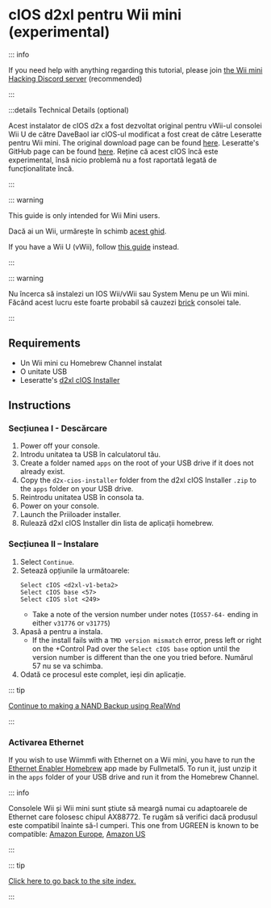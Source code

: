 # cIOS d2xl pentru Wii mini (experimental)

::: info

If you need help with anything regarding this tutorial, please join [the Wii mini Hacking Discord server](https://discord.gg/6ryxnkS) (recommended)

:::

:::details Technical Details (optional)

Acest instalator de cIOS d2x a fost dezvoltat original pentru vWii-ul consolei Wii U de către DaveBaol iar cIOS-ul modificat a fost creat de către Leseratte pentru Wii mini. The original download page can be found [here](https://wii.leseratte10.de/d2xl-cIOS/). Leseratte's GitHub page can be found [here](https://github.com/Leseratte10/d2xl-cios). Reține că acest cIOS încă este experimental, însă nicio problemă nu a fost raportată legată de funcționalitate încă.

:::

::: warning

This guide is only intended for Wii Mini users.

Dacă ai un Wii, urmărește în schimb [acest ghid](cios).

If you have a Wii U (vWii), follow [this guide](cios-vwii) instead.

:::

::: warning

Nu încerca să instalezi un IOS Wii/vWii sau System Menu pe un Wii mini. Făcând acest lucru este foarte probabil să cauzezi [brick](bricks#ios-brick) consolei tale.

:::

## Requirements

- Un Wii mini cu Homebrew Channel instalat
- O unitate USB
- Leseratte's [d2xl cIOS Installer](/assets/files/d2xl_wii_mini_cIOS_installer_v1_beta2.zip)

## Instructions

### Secțiunea I - Descărcare

1. Power off your console.
2. Introdu unitatea ta USB în calculatorul tău.
3. Create a folder named `apps` on the root of your USB drive if it does not already exist.
4. Copy the `d2x-cios-installer` folder from the d2xl cIOS Installer `.zip` to the `apps` folder on your USB drive.
5. Reintrodu unitatea USB în consola ta.
6. Power on your console.
7. Launch the Priiloader installer.
8. Rulează d2xl cIOS Installer din lista de aplicații homebrew.

### Secțiunea II – Instalare

1. Select `Continue`.
2. Setează opțiunile la următoarele:
   ```
   Select cIOS <d2xl-v1-beta2>
   Select cIOS base <57>
   Select cIOS slot <249>
   ```
   - Take a note of the version number under notes (`IOS57-64-` ending in either `v31776` or `v31775`)
3. Apasă a pentru a instala.
   - If the install fails with a `TMD version mismatch` error, press left or right on the +Control Pad over the `Select cIOS base` option until the version number is different than the one you tried before. Numărul 57 nu se va schimba.
4. Odată ce procesul este complet, ieși din aplicație.

::: tip

[Continue to making a NAND Backup using RealWnd](wnd-mini)

:::

### Activarea Ethernet

If you wish to use Wiimmfi with Ethernet on a Wii mini, you have to run the [Ethernet Enabler Homebrew](/assets/files/Wii_Mini_Ethernet_Enable.zip) app made by Fullmetal5. To run it, just unzip it in the `apps` folder of your USB drive and run it from the Homebrew Channel.

::: info

Consolele Wii și Wii mini sunt știute să meargă numai cu adaptoarele de Ethernet care folosesc chipul AX88772. Te rugăm să verifici dacă produsul este compatibil înainte să-l cumperi. This one from UGREEN is known to be compatible: [Amazon Europe](https://www.amazon.de/dp/B00MYT481C), [Amazon US](https://a.co/d/3OcSJDS)

:::

::: tip

[Click here to go back to the site index.](site-navigation)

:::
